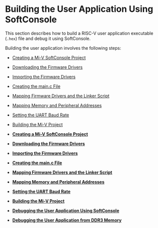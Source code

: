 # Building the User Application Using SoftConsole

This section describes how to build a RISC-V user application executable<br /> \(`.hex`\) file and debug it using SoftConsole.

Building the user application involves the following steps:

-   [Creating a Mi-V SoftConsole Project](GUID-25CAC333-37B6-4286-84BD-B1D609186830.md)
-   [Downloading the Firmware Drivers](GUID-B2BBAE37-85B7-42AD-BAD3-99D783DB13BB.md)
-   [Importing the Firmware Drivers](GUID-093789E0-82C7-4A53-81F3-DE5FF84993F4.md)
-   [Creating the main.c File](GUID-6E206005-E33A-4A00-B81D-4AEB0B678C6E.md)
-   [Mapping Firmware Drivers and the Linker Script](GUID-0E61D50E-3777-4BD0-AB54-924659A209BE.md)
-   [Mapping Memory and Peripheral Addresses](GUID-1AF7360F-8A3A-49AC-B5D7-3315098E1D11.md)
-   [Setting the UART Baud Rate](GUID-DFDF2617-3822-40A6-A2F0-0A55E76EE9BD.md)
-   [Building the Mi-V Project](GUID-98F10170-E9DD-4516-85B3-508C40083504.md)

-   **[Creating a Mi-V SoftConsole Project](GUID-25CAC333-37B6-4286-84BD-B1D609186830.md)**  

-   **[Downloading the Firmware Drivers](GUID-B2BBAE37-85B7-42AD-BAD3-99D783DB13BB.md)**  

-   **[Importing the Firmware Drivers](GUID-093789E0-82C7-4A53-81F3-DE5FF84993F4.md)**  

-   **[Creating the main.c File](GUID-6E206005-E33A-4A00-B81D-4AEB0B678C6E.md)**  

-   **[Mapping Firmware Drivers and the Linker Script](GUID-0E61D50E-3777-4BD0-AB54-924659A209BE.md)**  

-   **[Mapping Memory and Peripheral Addresses](GUID-1AF7360F-8A3A-49AC-B5D7-3315098E1D11.md)**  

-   **[Setting the UART Baud Rate](GUID-DFDF2617-3822-40A6-A2F0-0A55E76EE9BD.md)**  

-   **[Building the Mi-V Project](GUID-98F10170-E9DD-4516-85B3-508C40083504.md)**  

-   **[Debugging the User Application Using SoftConsole](GUID-F0733775-DBA4-4F32-9E1B-ADFFC596D135.md)**  

-   **[Debugging the User Application from DDR3 Memory](GUID-22A91B14-4BFD-413A-B911-7E56A8A30063.md)**  


